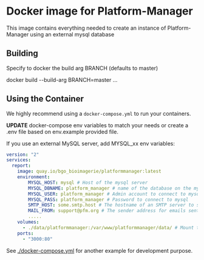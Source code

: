 # Docker image for Platform-Manager

This image contains everything needed to create an instance of Platform-Manager
using an external mysql database

## Building

Specify to docker the build arg BRANCH (defaults to master)

   docker build --build-arg BRANCH=master ...

## Using the Container

We highly recommend using a `docker-compose.yml` to run your containers.

**UPDATE** docker-compose env variables to match your needs or create a .env file
based on env.example provided file.

If you use an external MySQL server, add MYSQL_xx env variables:

```yaml
version: "2"
services:
  report:
    image: quay.io/bgo_bioimagerie/platformmanager:latest
    environment:
        MYSQL_HOST: mysql # Host of the mysql server
        MYSQL_DBNAME: platform_manager # name of the database on the mysql server
        MYSQL_USER: platform_manager # Admin account to connect to mysql
        MYSQL_PASS: platform_manager # Password to connect to mysql
        SMTP_HOST: some.smtp.host # The hostname of an SMTP server to send emails
        MAIL_FROM: support@pfm.org # The sender address for emails sent by platformmanager (should be a real one to avoid being classified as spam)
        .....
    volumes:
      - ./data/platformmanager:/var/www/platformmanager/data/ # Mount the application data directory and backup it
    ports:
      - "3000:80"
```

See [./docker-compose.yml](docker-compose.yml) for another example for development purpose.
